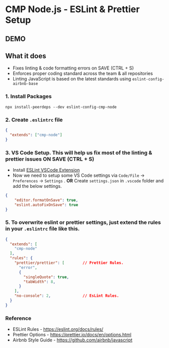 # CMP Node.js - ESLint & Prettier Setup

## DEMO


## What it does
* Fixes linting & code formatting errors on SAVE (CTRL + S)
* Enforces proper coding standard across the team & all repositories
* Linting JavaScript is based on the latest standards using `eslint-config-airbnb-base`

### 1. Install Packages

```
npx install-peerdeps --dev eslint-config-cmp-node
```

### 2. Create `.eslintrc` file

```json
{
  "extends": ["cmp-node"]
}
```

### 3. VS Code Setup. This will help us fix most of the linting & prettier issues **ON SAVE** (CTRL + S)
-  Install [ESLint VSCode Extension](https://marketplace.visualstudio.com/items?itemName=dbaeumer.vscode-eslint)
- Now we need to setup some VS Code settings via `Code/File` → `Preferences` → `Settings` .
                        **OR** 
 Create `settings.json` in `.vscode` folder and add the below settings.

```json
{
    "editor.formatOnSave": true,
    "eslint.autoFixOnSave": true
}
  ```

### 5. To overwrite eslint or prettier settings, just extend the rules in your `.eslintrc` file like this.

```json
{
  "extends": [
    "cmp-node"
  ],
  "rules": {
    "prettier/prettier": [        // Prettier Rules.
      "error",
      {
        "singleQuote": true,
        "tabWidth": 8,
      }
    ],
    "no-console": 2,              // EsLint Rules.
  }
}
```

### Reference
* ESLint Rules - https://eslint.org/docs/rules/
* Prettier Options - https://prettier.io/docs/en/options.html
* Airbnb Style Guide - https://github.com/airbnb/javascript